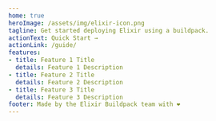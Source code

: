 ```yaml
---
home: true
heroImage: /assets/img/elixir-icon.png
tagline: Get started deploying Elixir using a buildpack.
actionText: Quick Start →
actionLink: /guide/
features:
- title: Feature 1 Title
  details: Feature 1 Description
- title: Feature 2 Title
  details: Feature 2 Description
- title: Feature 3 Title
  details: Feature 3 Description
footer: Made by the Elixir Buildpack team with ❤️
---
```

